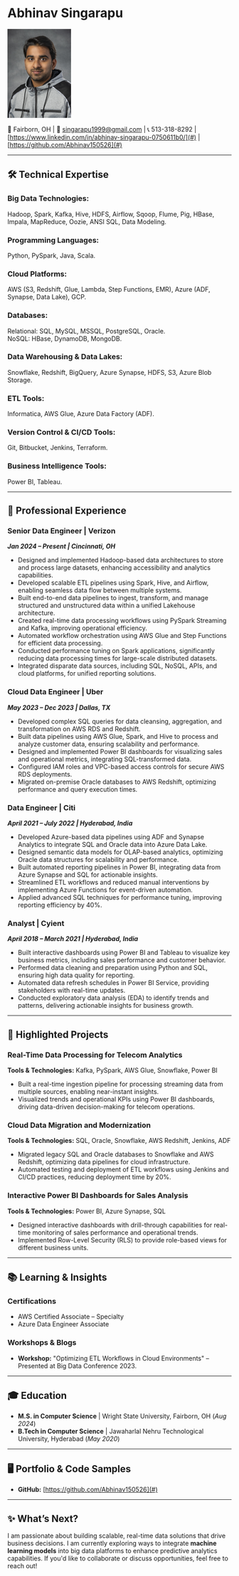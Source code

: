 # Abhinav Singarapu  

![Abhinav Singarapu](/Image/Profile__Picture.png)

📍 Fairborn, OH | 📧 singarapu1999@gmail.com | 📞 513-318-8292 | [https://www.linkedin.com/in/abhinav-singarapu-0750611b0/](#) | [https://github.com/Abhinav150526](#)  

---

## 🛠️ **Technical Expertise**  

### **Big Data Technologies:**  
Hadoop, Spark, Kafka, Hive, HDFS, Airflow, Sqoop, Flume, Pig, HBase, Impala, MapReduce, Oozie, ANSI SQL, Data Modeling.  

### **Programming Languages:**  
Python, PySpark, Java, Scala.  

### **Cloud Platforms:**  
AWS (S3, Redshift, Glue, Lambda, Step Functions, EMR), Azure (ADF, Synapse, Data Lake), GCP.  

### **Databases:**  
Relational: SQL, MySQL, MSSQL, PostgreSQL, Oracle.  
NoSQL: HBase, DynamoDB, MongoDB.  

### **Data Warehousing & Data Lakes:**  
Snowflake, Redshift, BigQuery, Azure Synapse, HDFS, S3, Azure Blob Storage.  

### **ETL Tools:**  
Informatica, AWS Glue, Azure Data Factory (ADF).  

### **Version Control & CI/CD Tools:**  
Git, Bitbucket, Jenkins, Terraform.  

### **Business Intelligence Tools:**  
Power BI, Tableau.  

---

## 💼 **Professional Experience**  

### **Senior Data Engineer | Verizon**  
**_Jan 2024 – Present | Cincinnati, OH_**  
- Designed and implemented Hadoop-based data architectures to store and process large datasets, enhancing accessibility and analytics capabilities.  
- Developed scalable ETL pipelines using Spark, Hive, and Airflow, enabling seamless data flow between multiple systems.  
- Built end-to-end data pipelines to ingest, transform, and manage structured and unstructured data within a unified Lakehouse architecture.  
- Created real-time data processing workflows using PySpark Streaming and Kafka, improving operational efficiency.  
- Automated workflow orchestration using AWS Glue and Step Functions for efficient data processing.  
- Conducted performance tuning on Spark applications, significantly reducing data processing times for large-scale distributed datasets.  
- Integrated disparate data sources, including SQL, NoSQL, APIs, and cloud platforms, for unified reporting solutions.  

### **Cloud Data Engineer | Uber**  
**_May 2023 – Dec 2023 | Dallas, TX_**  
- Developed complex SQL queries for data cleansing, aggregation, and transformation on AWS RDS and Redshift.  
- Built data pipelines using AWS Glue, Spark, and Hive to process and analyze customer data, ensuring scalability and performance.  
- Designed and implemented Power BI dashboards for visualizing sales and operational metrics, integrating SQL-transformed data.  
- Configured IAM roles and VPC-based access controls for secure AWS RDS deployments.  
- Migrated on-premise Oracle databases to AWS Redshift, optimizing performance and query execution times.  

### **Data Engineer | Citi**  
**_April 2021 – July 2022 | Hyderabad, India_**  
- Developed Azure-based data pipelines using ADF and Synapse Analytics to integrate SQL and Oracle data into Azure Data Lake.  
- Designed semantic data models for OLAP-based analytics, optimizing Oracle data structures for scalability and performance.  
- Built automated reporting pipelines in Power BI, integrating data from Azure Synapse and SQL for actionable insights.  
- Streamlined ETL workflows and reduced manual interventions by implementing Azure Functions for event-driven automation.  
- Applied advanced SQL techniques for performance tuning, improving reporting efficiency by 40%.  

### **Analyst | Cyient**  
**_April 2018 – March 2021 | Hyderabad, India_**  
- Built interactive dashboards using Power BI and Tableau to visualize key business metrics, including sales performance and customer behavior.  
- Performed data cleaning and preparation using Python and SQL, ensuring high data quality for reporting.  
- Automated data refresh schedules in Power BI Service, providing stakeholders with real-time updates.  
- Conducted exploratory data analysis (EDA) to identify trends and patterns, delivering actionable insights for business growth.  

---

## 📂 **Highlighted Projects**  

### **Real-Time Data Processing for Telecom Analytics**  
**Tools & Technologies:** Kafka, PySpark, AWS Glue, Snowflake, Power BI  
- Built a real-time ingestion pipeline for processing streaming data from multiple sources, enabling near-instant insights.  
- Visualized trends and operational KPIs using Power BI dashboards, driving data-driven decision-making for telecom operations.  

### **Cloud Data Migration and Modernization**  
**Tools & Technologies:** SQL, Oracle, Snowflake, AWS Redshift, Jenkins, ADF  
- Migrated legacy SQL and Oracle databases to Snowflake and AWS Redshift, optimizing data pipelines for cloud infrastructure.  
- Automated testing and deployment of ETL workflows using Jenkins and CI/CD practices, reducing deployment time by 20%.  

### **Interactive Power BI Dashboards for Sales Analysis**  
**Tools & Technologies:** Power BI, Azure Synapse, SQL  
- Designed interactive dashboards with drill-through capabilities for real-time monitoring of sales performance and operational trends.  
- Implemented Row-Level Security (RLS) to provide role-based views for different business units.  

---

## 📚 **Learning & Insights**  

### **Certifications**  
- AWS Certified Associate – Specialty  
- Azure Data Engineer Associate    

### **Workshops & Blogs**  
- **Workshop:** "Optimizing ETL Workflows in Cloud Environments" – Presented at Big Data Conference 2023.  

---

## 🎓 **Education**  
- **M.S. in Computer Science** | Wright State University, Fairborn, OH (_Aug 2024_)  
- **B.Tech in Computer Science** | Jawaharlal Nehru Technological University, Hyderabad (_May 2020_)  

---

## 🖥️ **Portfolio & Code Samples**  
- **GitHub:** [https://github.com/Abhinav150526](#)

---

## ✨ **What’s Next?**  
I am passionate about building scalable, real-time data solutions that drive business decisions. I am currently exploring ways to integrate **machine learning models** into big data platforms to enhance predictive analytics capabilities. If you'd like to collaborate or discuss opportunities, feel free to reach out!  
